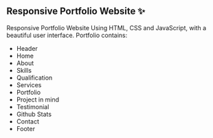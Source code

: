 ## Responsive Portfolio Website ✨

Responsive Portfolio Website Using HTML, CSS and JavaScript, with a beautiful user interface. 
Portfolio contains: 
- Header 
- Home
- About
- Skills
- Qualification
- Services
- Portfolio
- Project in mind
- Testimonial
- Github Stats
- Contact
- Footer 

